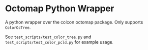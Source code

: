 # Octomap Python Wrapper

A python wrapper over the colcon octomap package. Only supports `ColorOcTree`.

See `test_scripts/test_color_tree.py` and `test_scripts/test_color_pcld.py` for example usage.
